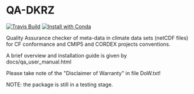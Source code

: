 # QA-DKRZ

[![Travis Build](https://travis-ci.org/bird-house/QA-DKRZ.svg?branch=birdhouse)](https://travis-ci.org/bird-house/QA-DKRZ)
[![Install with Conda](https://anaconda.org/birdhouse/qa-dkrz/badges/installer/conda.svg)](https://anaconda.org/birdhouse/qa-dkrz)

Quality Assurance checker of meta-data in climate data sets (netCDF files)
for CF conformance and CMIP5 and CORDEX projects conventions.

A brief overview and installation guide is given by
docs/qa_user_manual.html

Please take note of the "Disclaimer of Warranty" in file DoW.txt!

NOTE: the package is still in a testing stage.

